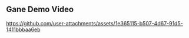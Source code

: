## Gane Demo Video


https://github.com/user-attachments/assets/1e365115-b507-4d67-91d5-1411bbbaa6eb

